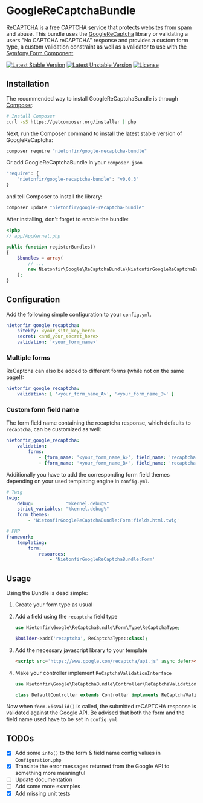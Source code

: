 GoogleReCaptchaBundle
=====================

[ReCAPTCHA](https://developers.google.com/recaptcha/) is a free CAPTCHA service that protects websites from spam and abuse.
This bundle uses the [GoogleReCaptcha](https://github.com/nietonfir/GoogleReCaptcha) library or validating a users "No CAPTCHA reCAPTCHA" response and provides a custom form type, a custom validation constraint as well as a validator to use with the [Symfony Form Component](https://github.com/symfony/Form).

[![Latest Stable Version](https://poser.pugx.org/nietonfir/google-recaptcha-bundle/v/stable.svg)](https://packagist.org/packages/nietonfir/google-recaptcha-bundle) [![Latest Unstable Version](https://poser.pugx.org/nietonfir/google-recaptcha-bundle/v/unstable.svg)](https://packagist.org/packages/nietonfir/google-recaptcha-bundle) [![License](https://poser.pugx.org/nietonfir/google-recaptcha-bundle/license.svg)](https://packagist.org/packages/nietonfir/google-recaptcha-bundle)

Installation
------------

The recommended way to install GoogleReCaptchaBundle is through
[Composer](http://getcomposer.org).

```bash
# Install Composer
curl -sS https://getcomposer.org/installer | php
```

Next, run the Composer command to install the latest stable version of GoogleReCaptcha:

```bash
composer require "nietonfir/google-recaptcha-bundle"
```

Or add GoogleReCaptchaBundle in your `composer.json`

```js
"require": {
    "nietonfir/google-recaptcha-bundle": "v0.0.3"
}
```

and tell Composer to install the library:

``` bash
composer update "nietonfir/google-recaptcha-bundle"
```

After installing, don't forget to enable the bundle:

```php
<?php
// app/AppKernel.php

public function registerBundles()
{
    $bundles = array(
        // ...
        new Nietonfir\Google\ReCaptchaBundle\NietonfirGoogleReCaptchaBundle(),
    );
}
```

Configuration
-------------

Add the following simple configuration to your `config.yml`.
```yaml
nietonfir_google_recaptcha:
    sitekey: <your_site_key_here>
    secret: <and_your_secret_here>
    validation: '<your_form_name>'
```

### Multiple forms

ReCaptcha can also be added to different forms (while not on the same page!):
```yaml
nietonfir_google_recaptcha:
    validation: [ '<your_form_name_A>', '<your_form_name_B>' ]
```

### Custom form field name

The form field name containing the recaptcha response, which defaults to `recaptcha`, can be customized as well:
```yaml
nietonfir_google_recaptcha:
    validation:
        forms:
            - {form_name: '<your_form_name_A>', field_name: 'recaptcha'}
            - {form_name: '<your_form_name_B>', field_name: 'recaptcha'}
```

Additionally you have to add the corresponding form field themes depending on
your used templating engine in `config.yml`.

```yaml
# Twig
twig:
    debug:            "%kernel.debug%"
    strict_variables: "%kernel.debug%"
    form_themes:
        - 'NietonfirGoogleReCaptchaBundle:Form:fields.html.twig'

# PHP
framework:
    templating:
        form:
            resources:
                - 'NietonfirGoogleReCaptchaBundle:Form'
```

Usage
-----

Using the Bundle is dead simple:

1. Create your form type as usual
2. Add a field using the `recaptcha` field type
    
    ```php
    use Nietonfir\Google\ReCaptchaBundle\Form\Type\ReCaptchaType;
    
    $builder->add('recaptcha', ReCaptchaType::class);
    ```
    
3. Add the necessary javascript library to your template
    ```html
    <script src='https://www.google.com/recaptcha/api.js' async defer></script>
    ```

4. Make your controller implement `ReCaptchaValidationInterface`
    
    ```php
    use Nietonfir\Google\ReCaptchaBundle\Controller\ReCaptchaValidationInterface;

    class DefaultController extends Controller implements ReCaptchaValidationInterface
    ```
    
Now when `form->isValid()` is called, the submitted reCAPTCHA response is validated against the Google API.
Be advised that both the form and the field name used have to be set in `config.yml`.

TODOs
-----
* [x] Add some `info()` to the form & field name config values in `Configuration.php`
* [x] Translate the error messages returned from the Google API to something more meaningful
* [ ] Update documentation
* [ ] Add some more examples
* [x] Add missing unit tests
